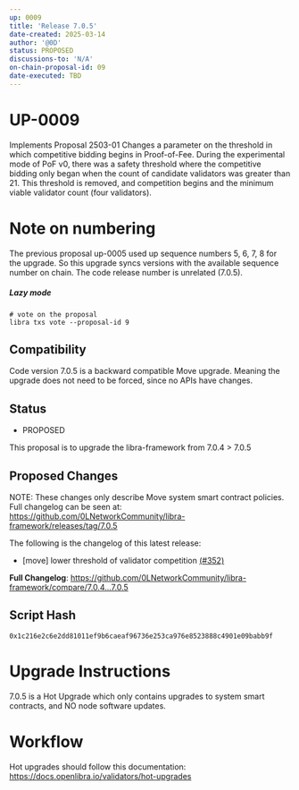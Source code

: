 ```yaml
---
up: 0009
title: 'Release 7.0.5'
date-created: 2025-03-14
author: '@0D'
status: PROPOSED
discussions-to: 'N/A'
on-chain-proposal-id: 09
date-executed: TBD
---
```



# UP-0009

Implements Proposal 2503-01
Changes a parameter on the threshold in which competitive bidding begins in Proof-of-Fee. During the experimental mode of PoF v0, there was a safety threshold where the competitive bidding only began when the count of candidate validators was greater than 21. This threshold is removed, and competition begins and the minimum viable validator count (four validators).

# Note on numbering
The previous proposal up-0005 used up sequence numbers 5, 6, 7, 8 for the upgrade. So this upgrade syncs versions with the available sequence number on chain. The code release number is unrelated (7.0.5).

##### Lazy mode


```
# vote on the proposal
libra txs vote --proposal-id 9

```


## Compatibility

Code version 7.0.5 is a backward compatible Move upgrade. Meaning the upgrade does not need to be forced, since no APIs have changes.

## Status

- PROPOSED

This proposal is to upgrade the libra-framework from 7.0.4 > 7.0.5

## Proposed Changes
NOTE: These changes only describe Move system smart contract policies. Full changelog can be seen at: https://github.com/0LNetworkCommunity/libra-framework/releases/tag/7.0.5


The following is the changelog of this latest release:

- [move] lower threshold of validator competition [(#352)](https://github.com/0LNetworkCommunity/libra-framework/pull/352)


**Full Changelog**: https://github.com/0LNetworkCommunity/libra-framework/compare/7.0.4...7.0.5

## Script Hash

`0x1c216e2c6e2dd81011ef9b6caeaf96736e253ca976e8523888c4901e09babb9f`

# Upgrade Instructions

7.0.5 is a Hot Upgrade which only contains upgrades to system smart contracts, and NO node software updates.

# Workflow
Hot upgrades should follow this documentation: https://docs.openlibra.io/validators/hot-upgrades
